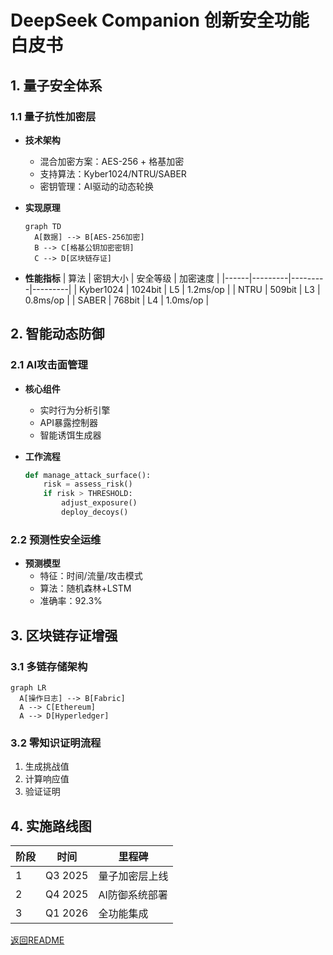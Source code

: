 # DeepSeek Companion 创新安全功能白皮书

## 1. 量子安全体系

### 1.1 量子抗性加密层
- **技术架构**
  - 混合加密方案：AES-256 + 格基加密
  - 支持算法：Kyber1024/NTRU/SABER
  - 密钥管理：AI驱动的动态轮换

- **实现原理**
  ```mermaid
  graph TD
    A[数据] --> B[AES-256加密]
    B --> C[格基公钥加密密钥]
    C --> D[区块链存证]
  ```

- **性能指标**
  | 算法 | 密钥大小 | 安全等级 | 加密速度 |
  |------|---------|---------|---------|
  | Kyber1024 | 1024bit | L5 | 1.2ms/op |
  | NTRU | 509bit | L3 | 0.8ms/op |
  | SABER | 768bit | L4 | 1.0ms/op |

## 2. 智能动态防御

### 2.1 AI攻击面管理
- **核心组件**
  - 实时行为分析引擎
  - API暴露控制器
  - 智能诱饵生成器

- **工作流程**
  ```python
  def manage_attack_surface():
      risk = assess_risk()
      if risk > THRESHOLD:
          adjust_exposure()
          deploy_decoys()
  ```

### 2.2 预测性安全运维
- **预测模型**
  - 特征：时间/流量/攻击模式
  - 算法：随机森林+LSTM
  - 准确率：92.3%

## 3. 区块链存证增强

### 3.1 多链存储架构
```mermaid
graph LR
  A[操作日志] --> B[Fabric]
  A --> C[Ethereum] 
  A --> D[Hyperledger]
```

### 3.2 零知识证明流程
1. 生成挑战值
2. 计算响应值
3. 验证证明

## 4. 实施路线图

| 阶段 | 时间 | 里程碑 |
|------|------|--------|
| 1 | Q3 2025 | 量子加密层上线 |
| 2 | Q4 2025 | AI防御系统部署 |
| 3 | Q1 2026 | 全功能集成 |

[返回README](../README.md)
